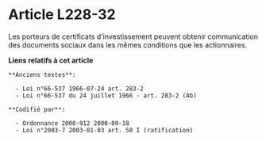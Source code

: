 # Article L228-32

Les porteurs de certificats d'investissement peuvent obtenir communication des documents sociaux dans les mêmes conditions
que les actionnaires.

**Liens relatifs à cet article**

	**Anciens textes**:

	  - Loi n°66-537 1966-07-24 art. 283-2
	  - Loi n°66-537 du 24 juillet 1966 - art. 283-2 (Ab)

	**Codifié par**:

	  - Ordonnance 2000-912 2000-09-18
	  - Loi n°2003-7 2003-01-03 art. 50 I (ratification)
